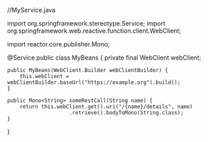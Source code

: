 //MyService.java

import org.springframework.stereotype.Service;
import org.springframework.web.reactive.function.client.WebClient;

import reactor.core.publisher.Mono;

@Service
public class MyBeans {
    private final WebClient webClient;

    public MyBeans(WebClient.Builder webClientBuilder) {
        this.webClient = webClientBuilder.baseUrl("https://example.org").build();
    }

    public Mono<String> someRestCall(String name) {
        return this.webClient.get().uri("/{name}/details", name)
                        .retrieve().bodyToMono(String.class);
    }
}